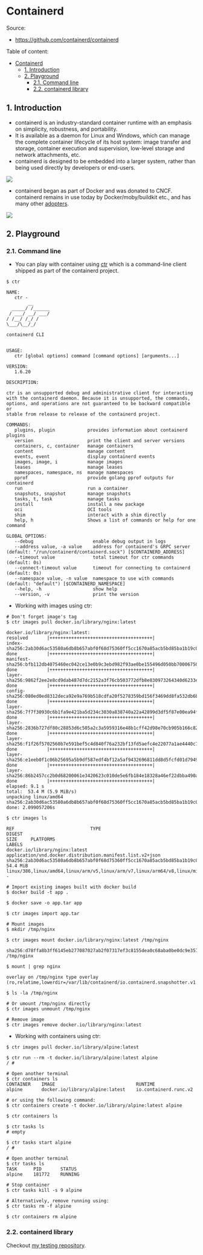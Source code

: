 # Containerd

Source:

- <https://github.com/containerd/containerd>

Table of content:

- [Containerd](#containerd)
  - [1. Introduction](#1-introduction)
  - [2. Playground](#2-playground)
    - [2.1. Command line](#21-command-line)
    - [2.2. containerd library](#22-containerd-library)

## 1. Introduction

- containerd is an industry-standard container runtime with an emphasis on simplicity, robustness, and portability.
- It is available as a daemon for Linux and Windows, which can manage the complete container lifecycle of its host system: image transfer and storage, container execution and supervision, low-level storage and network attachments, etc.
- containerd is designed to be embedded into a larger system, rather than being used directly by developers or end-users.

![](https://github.com/containerd/containerd/raw/main/docs/historical/design/architecture.png)

- containerd began as part of Docker and was donated to CNCF. containerd remains in use today by Docker/moby/buildkit etc., and has many other [adopters](https://github.com/containerd/containerd/blob/main/ADOPTERS.md).

![](https://www.docker.com/wp-content/uploads/974cd631-b57e-470e-a944-78530aaa1a23-1.jpg)

## 2. Playground

### 2.1. Command line

- You can play with container using [ctr](https://github.com/containerd/containerd/tree/e1ad7791077916aac9c1f4981ad350f0e3fce719/cmd/ctr) which is a command-line client shipped as part of the containerd project.

```shell
$ ctr

NAME:
   ctr -
        __
  _____/ /______
 / ___/ __/ ___/
/ /__/ /_/ /
\___/\__/_/

containerd CLI


USAGE:
   ctr [global options] command [command options] [arguments...]

VERSION:
   1.6.20

DESCRIPTION:

ctr is an unsupported debug and administrative client for interacting
with the containerd daemon. Because it is unsupported, the commands,
options, and operations are not guaranteed to be backward compatible or
stable from release to release of the containerd project.

COMMANDS:
   plugins, plugin            provides information about containerd plugins
   version                    print the client and server versions
   containers, c, container   manage containers
   content                    manage content
   events, event              display containerd events
   images, image, i           manage images
   leases                     manage leases
   namespaces, namespace, ns  manage namespaces
   pprof                      provide golang pprof outputs for containerd
   run                        run a container
   snapshots, snapshot        manage snapshots
   tasks, t, task             manage tasks
   install                    install a new package
   oci                        OCI tools
   shim                       interact with a shim directly
   help, h                    Shows a list of commands or help for one command

GLOBAL OPTIONS:
   --debug                      enable debug output in logs
   --address value, -a value    address for containerd's GRPC server (default: "/run/containerd/containerd.sock") [$CONTAINERD_ADDRESS]
   --timeout value              total timeout for ctr commands (default: 0s)
   --connect-timeout value      timeout for connecting to containerd (default: 0s)
   --namespace value, -n value  namespace to use with commands (default: "default") [$CONTAINERD_NAMESPACE]
   --help, -h                   show help
   --version, -v                print the version
```

- Working with images using ctr:

```shell
# Don't forget image's tag
$ ctr images pull docker.io/library/nginx:latest

docker.io/library/nginx:latest:                                                   resolved       |++++++++++++++++++++++++++++++++++++++|
index-sha256:2ab30d6ac53580a6db8b657abf0f68d75360ff5cc1670a85acb5bd85ba1b19c0:    done           |++++++++++++++++++++++++++++++++++++++|
manifest-sha256:bfb112db4075460ec042ce13e0b9c3ebd982f93ae0be155496d050bb70006750: done           |++++++++++++++++++++++++++++++++++++++|
layer-sha256:9862f2ee2e8cd9dab487d7dc2152a3f76cb503772dfb8e830973264340d6233e:    done           |++++++++++++++++++++++++++++++++++++++|
config-sha256:080ed0ed8312deca92e9a769b518cdfa20f5278359bd156f3469dd8fa532db6b:   done           |++++++++++++++++++++++++++++++++++++++|
layer-sha256:7f7f30930c6b1fa9e421ba5d234c3030a838740a22a42899d3df5f87e00ea94f:    done           |++++++++++++++++++++++++++++++++++++++|
layer-sha256:2836b727df80c28853d6c505a2c3a5959316e48b1cff42d98e70cb905b166c82:    done           |++++++++++++++++++++++++++++++++++++++|
layer-sha256:f1f26f5702560b7e591bef5c4d840f76a232bf13fd5aefc4e22077a1ae4440c7:    done           |++++++++++++++++++++++++++++++++++++++|
layer-sha256:e1eeb0f1c06b25695a5b9df587edf4bf12a5af9432696811dd8d5fcfd01d7949:    done           |++++++++++++++++++++++++++++++++++++++|
layer-sha256:86b2457cc2b0d68200061e3420623c010de5e6fb184e18328a46ef22dbba490a:    done           |++++++++++++++++++++++++++++++++++++++|
elapsed: 9.1 s                                                                    total:  53.4 M (5.9 MiB/s)
unpacking linux/amd64 sha256:2ab30d6ac53580a6db8b657abf0f68d75360ff5cc1670a85acb5bd85ba1b19c0...
done: 2.099057206s

$ ctr images ls

REF                            TYPE                                                      DIGEST                                                                  SIZE     PLATFORMS                                                                                               LABELS
docker.io/library/nginx:latest application/vnd.docker.distribution.manifest.list.v2+json sha256:2ab30d6ac53580a6db8b657abf0f68d75360ff5cc1670a85acb5bd85ba1b19c0 54.4 MiB linux/386,linux/amd64,linux/arm/v5,linux/arm/v7,linux/arm64/v8,linux/mips64le,linux/ppc64le,linux/s390x -

# Import existing images built with docker build
$ docker build -t app .

$ docker save -o app.tar app

$ ctr images import app.tar

# Mount images
$ mkdir /tmp/nginx

$ ctr images mount docker.io/library/nginx:latest /tmp/nginx

sha256:d78ffa8b3ff6145eb277087027ab2f07317ef3c8155dea0c68aba0be0dc9e357
/tmp/nginx

$ mount | grep nginx

overlay on /tmp/nginx type overlay (ro,relatime,lowerdir=/var/lib/containerd/io.containerd.snapshotter.v1.overlayfs/snapshots/6/fs:/var/lib/containerd/io.containerd.snapshotter.v1.overlayfs/snapshots/5/fs:/var/lib/containerd/io.containerd.snapshotter.v1.overlayfs/snapshots/4/fs:/var/lib/containerd/io.containerd.snapshotter.v1.overlayfs/snapshots/3/fs:/var/lib/containerd/io.containerd.snapshotter.v1.overlayfs/snapshots/2/fs:/var/lib/containerd/io.containerd.snapshotter.v1.overlayfs/snapshots/1/fs)

$ ls -la /tmp/nginx

# Or umount /tmp/nginx directly
$ ctr images unmount /tmp/nginx

# Remove image
$ ctr images remove docker.io/library/nginx:latest
```

- Working with containers using ctr:

```shell
$ ctr images pull docker.io/library/alpine:latest

$ ctr run --rm -t docker.io/library/alpine:latest alpine
/ #

# Open another terminal
$ ctr containers ls
CONTAINER    IMAGE                              RUNTIME
alpine       docker.io/library/alpine:latest    io.containerd.runc.v2

# or using the following command:
$ ctr containers create -t docker.io/library/alpine:latest alpine

$ ctr containers ls

$ ctr tasks ls
# empty

$ ctr tasks start alpine
/ #

# Open another terminal
$ ctr tasks ls
TASK      PID       STATUS
alpine    181772    RUNNING

# Stop container
$ ctr tasks kill -s 9 alpine

# Alternatively, remove running using:
$ ctr tasks rm -f alpine

$ ctr containers rm alpine
```

### 2.2. containerd library

Checkout [my testing repository](https://github.com/ntk148v/testing/blob/master/golang/containerd/main.go).
